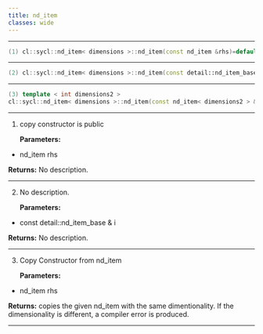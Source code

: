 ```yaml
---
title: nd_item
classes: wide
---
```



---

```cpp
(1) cl::sycl::nd_item< dimensions >::nd_item(const nd_item &rhs)=default
```

---

```cpp
(2) cl::sycl::nd_item< dimensions >::nd_item(const detail::nd_item_base &i)
```

---

```cpp
(3) template < int dimensions2 >
cl::sycl::nd_item< dimensions >::nd_item(const nd_item< dimensions2 > &rhs)
```

---

1. copy constructor is public 

   **Parameters:**

  * nd_item rhs

   

   **Returns:** No description.

---

2. No description.

   **Parameters:**

  * const detail::nd_item_base & i

   

   **Returns:** No description.

---

3. Copy Constructor from nd_item<dims> 

   **Parameters:**

  * nd_item rhs

   

   **Returns:** copies the given nd_item with the same dimentionality. If the dimensionality is different, a compiler error is produced. 

---

